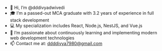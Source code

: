 - 👋 Hi, I’m @dddivyadwivedi  
- 🎓 I’m a passed-out MCA graduate with 3.2 years of experience in full stack development  
- 💻 My specialization includes React, Node.js, NestJS, and Vue.js  
- 🌱 I’m passionate about continuously learning and implementing modern web development technologies  
- 📫 Contact me at: ddddivya7980@gmail.com  
